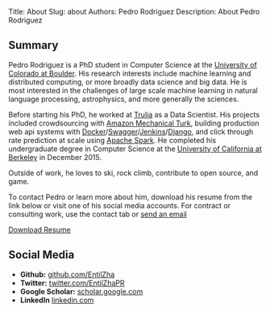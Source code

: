 Title: About
Slug: about
Authors: Pedro Rodriguez
Description: About Pedro Rodriguez

## Summary
Pedro Rodriguez is a PhD student in Computer Science at the [University of Colorado at Boulder](http://cs.colorado.edu/).
His research interests include machine learning and distributed computing, or more broadly data science and big data.
He is most interested in the challenges of large scale machine learning in natural language processing,
astrophysics, and more generally the sciences.

Before starting his PhD, he worked at [Trulia](http://www.trulia.com/) as a Data Scientist. His projects included
crowdsourcing with [Amazon Mechanical Turk](https://www.mturk.com/), building production web api systems with
[Docker](https://www.docker.com/)/[Swagger](http://swagger.io/)/[Jenkins](https://jenkins-ci.org/)/[Django](https://www.djangoproject.com/),
and click through rate prediction at scale using [Apache Spark](http://spark.apache.org/). He completed his
undergraduate degree in Computer Science at the [University of California at Berkeley](http://www.cs.berkeley.edu/) in
December 2015.

Outside of work, he loves to ski, rock climb, contribute to open source, and game.

To contact Pedro or learn more about him, download his resume from the link below or visit one of his social media
accounts. For contract or consulting work, use the contact tab or <a href="http://www.google.com/recaptcha/mailhide/d?k=01iYFIl6B3xzrbv6mhk01WIg==&amp;c=TFGKPerMUv6Dii-GSIiMH3X313P2NMr77LxRq75UYHc=" onclick="window.open('http://www.google.com/recaptcha/mailhide/d?k\07501iYFIl6B3xzrbv6mhk01WIg\75\75\46c\75TFGKPerMUv6Dii-GSIiMH3X313P2NMr77LxRq75UYHc\075', '', 'toolbar=0,scrollbars=0,location=0,statusbar=0,menubar=0,resizable=0,width=500,height=300'); return false;" title="Reveal this e-mail address">send an email</a>

<a class="button small common-button" style="width:200px;" href="{filename}/resume.pdf" target="_blank">Download Resume</a>
<!-- __ -->

## Social Media
* **Github:** [github.com/EntilZha](https://github.com/EntilZha)
* **Twitter:** [twitter.com/EntilZhaPR](https://twitter.com/EntilZhaPR)
* **Google Scholar:** [scholar.google.com](https://scholar.google.com/citations?user=JjpA4qwAAAAJ&hl=en)
* **LinkedIn** [linkedin.com](https://www.linkedin.com/in/pedrorodriguezscience)
